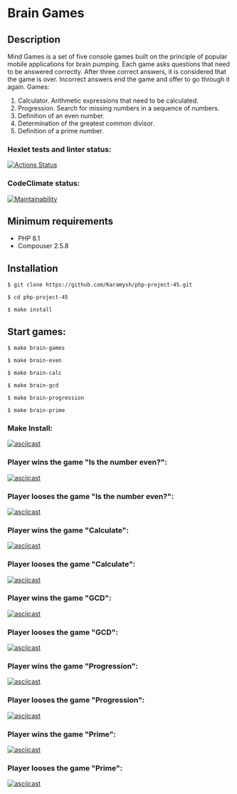 # Brain Games

## Description

Mind Games is a set of five console games built on the principle of popular mobile applications for brain pumping. Each game asks questions that need to be answered correctly. After three correct answers, it is considered that the game is over. Incorrect answers end the game and offer to go through it again. Games:

1. Calculator. Arithmetic expressions that need to be calculated.
2. Progression. Search for missing numbers in a sequence of numbers.
3. Definition of an even number.
4. Determination of the greatest common divisor.
5. Definition of a prime number.

### Hexlet tests and linter status:

[![Actions Status](https://github.com/Karamysh/php-project-45/workflows/hexlet-check/badge.svg)](https://github.com/Karamysh/php-project-45/actions)

### CodeClimate status:

[![Maintainability](https://api.codeclimate.com/v1/badges/0bb157c0264ab3f8e288/maintainability)](https://codeclimate.com/github/Karamysh/php-project-45/maintainability)

## Minimum requirements

- PHP 8.1
- Compouser 2.5.8

## Installation

```
$ git clone https://github.com/Karamysh/php-project-45.git

$ cd php-project-45

$ make install

```

## Start games:

```
$ make brain-games

$ make brain-even

$ make brain-calc

$ make brain-gcd

$ make brain-progression

$ make brain-prime

```

### Make Install:

[![asciicast](https://asciinema.org/a/RLkPXKUzRC7Ej1AX4lRmnAlrA.svg)](https://asciinema.org/a/RLkPXKUzRC7Ej1AX4lRmnAlrA)

### Player wins the game "Is the number even?":

[![asciicast](https://asciinema.org/a/PJx144lrpqlFvOP1JBbfJZV9S.svg)](https://asciinema.org/a/PJx144lrpqlFvOP1JBbfJZV9S)

### Player looses the game "Is the number even?":

[![asciicast](https://asciinema.org/a/NusHPQ1iLV5zbUdeHty0U2g3Y.svg)](https://asciinema.org/a/NusHPQ1iLV5zbUdeHty0U2g3Y)

### Player wins the game "Calculate":

[![asciicast](https://asciinema.org/a/jcUlXA2qzeNdXiwgy5UDQ5RYm.svg)](https://asciinema.org/a/jcUlXA2qzeNdXiwgy5UDQ5RYm)

### Player looses the game "Calculate":

[![asciicast](https://asciinema.org/a/4j7SB9RY8SB9EXOIhsvN5xBH7.svg)](https://asciinema.org/a/4j7SB9RY8SB9EXOIhsvN5xBH7)

### Player wins the game "GCD":

[![asciicast](https://asciinema.org/a/vbbcKAA3afmscQeeRWXrh8g30.svg)](https://asciinema.org/a/vbbcKAA3afmscQeeRWXrh8g30)

### Player looses the game "GCD":

[![asciicast](https://asciinema.org/a/7tnyOKMoSP0ohOXNdu2JMwjiY.svg)](https://asciinema.org/a/7tnyOKMoSP0ohOXNdu2JMwjiY)

### Player wins the game "Progression":

[![asciicast](https://asciinema.org/a/36iMa6ce0nr0zjhhSCIfRaZmW.svg)](https://asciinema.org/a/36iMa6ce0nr0zjhhSCIfRaZmW)

### Player looses the game "Progression":

[![asciicast](https://asciinema.org/a/VXE36i97PdAmnbv3yEKgDodQE.svg)](https://asciinema.org/a/VXE36i97PdAmnbv3yEKgDodQE)

### Player wins the game "Prime":

[![asciicast](https://asciinema.org/a/UergcBLL11n5vx8V4e5VM7LVV.svg)](https://asciinema.org/a/UergcBLL11n5vx8V4e5VM7LVV)

### Player looses the game "Prime":

[![asciicast](https://asciinema.org/a/A7ssyHPvnlZNgmD11jPR5Fl1o.svg)](https://asciinema.org/a/A7ssyHPvnlZNgmD11jPR5Fl1o)
